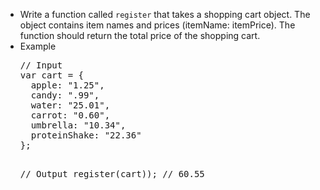 <ul>
 <li>Write a function called <code>register</code> that takes a shopping cart object. The object contains item names and prices (itemName: itemPrice). The function should return the total price of the shopping cart.

 </li><li>Example
<pre>// Input
var cart = {  
  apple: "1.25",
  candy: ".99",
  water: "25.01",
  carrot: "0.60",
  umbrella: "10.34",
  proteinShake: "22.36"
};

// Output
register(cart)); // 60.55
</pre>
</li>

</ul>
